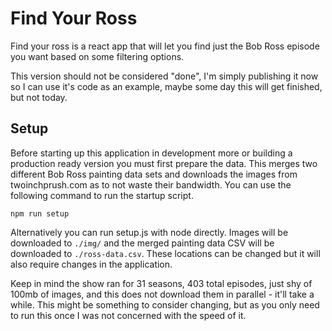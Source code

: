 # Find Your Ross

Find your ross is a react app that will let you find just the Bob Ross episode you want based on some filtering options.

This version should not be considered "done", I'm simply publishing it now so I can use it's code as an example, maybe some day this will get finished, but not today.

## Setup
Before starting up this application in development more or building a production ready version you must first prepare the data. This merges two different Bob Ross painting data sets and downloads the images from twoinchprush.com as to not waste their bandwidth. You can use the following command to run the startup script.
```
npm run setup
```
Alternatively you can run setup.js with node directly. Images will be downloaded to `./img/` and the merged painting data CSV will be downloaded to `./ross-data.csv`. These locations can be changed but it will also require changes in the application. 

Keep in mind the show ran for 31 seasons, 403 total episodes, just shy of 100mb of images, and this does not download them in parallel - it'll take a while. This might be something to consider changing, but as you only need to run this once I was not concerned with the speed of it.